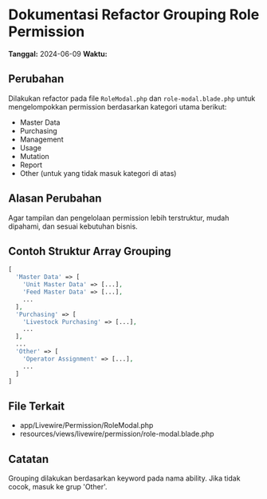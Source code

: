 # Dokumentasi Refactor Grouping Role Permission

**Tanggal:** 2024-06-09
**Waktu:**

## Perubahan

Dilakukan refactor pada file `RoleModal.php` dan `role-modal.blade.php` untuk mengelompokkan permission berdasarkan kategori utama berikut:

-   Master Data
-   Purchasing
-   Management
-   Usage
-   Mutation
-   Report
-   Other (untuk yang tidak masuk kategori di atas)

## Alasan Perubahan

Agar tampilan dan pengelolaan permission lebih terstruktur, mudah dipahami, dan sesuai kebutuhan bisnis.

## Contoh Struktur Array Grouping

```php
[
  'Master Data' => [
    'Unit Master Data' => [...],
    'Feed Master Data' => [...],
    ...
  ],
  'Purchasing' => [
    'Livestock Purchasing' => [...],
    ...
  ],
  ...
  'Other' => [
    'Operator Assignment' => [...],
    ...
  ]
]
```

## File Terkait

-   app/Livewire/Permission/RoleModal.php
-   resources/views/livewire/permission/role-modal.blade.php

## Catatan

Grouping dilakukan berdasarkan keyword pada nama ability. Jika tidak cocok, masuk ke grup 'Other'.
